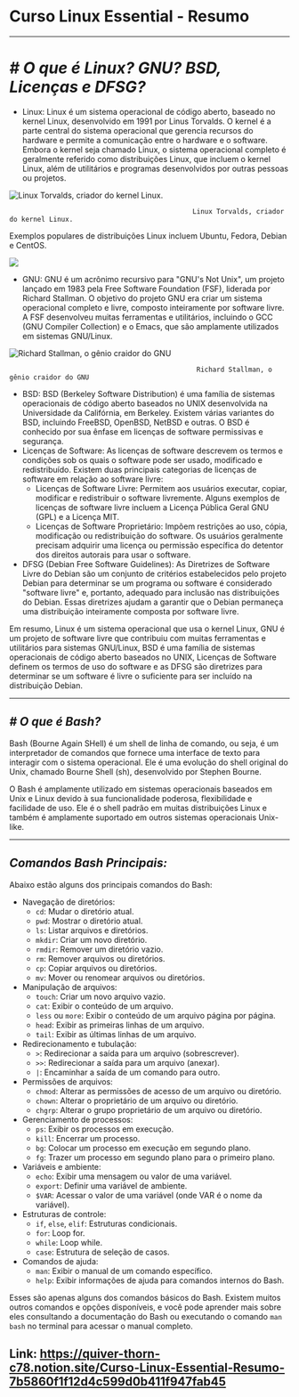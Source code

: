 # Curso Linux Essential - Resumo

---

# ***# O que é Linux? GNU? BSD, Licenças e DFSG?***

- Linux:
Linux é um sistema operacional de código aberto, baseado no kernel Linux, desenvolvido em 1991 por Linus Torvalds. O kernel é a parte central do sistema operacional que gerencia recursos do hardware e permite a comunicação entre o hardware e o software. Embora o kernel seja chamado Linux, o sistema operacional completo é geralmente referido como distribuições Linux, que incluem o kernel Linux, além de utilitários e programas desenvolvidos por outras pessoas ou projetos.

![                                Linux Torvalds, criador do kernel Linux.](https://techstart.xyz/wp-content/uploads/2019/02/18-curiosidades-sobre-Linus-Torvalds-o-pai-do-Linux.jpg)

                                                  Linux Torvalds, criador do kernel Linux.

Exemplos populares de distribuições Linux incluem Ubuntu, Fedora, Debian e CentOS.

![](https://teclinux.com/wp-content/uploads/2022/06/flatpak-distros-1024x497.png)

- GNU:
GNU é um acrônimo recursivo para "GNU's Not Unix", um projeto lançado em 1983 pela Free Software Foundation (FSF), liderada por Richard Stallman. O objetivo do projeto GNU era criar um sistema operacional completo e livre, composto inteiramente por software livre. A FSF desenvolveu muitas ferramentas e utilitários, incluindo o GCC (GNU Compiler Collection) e o Emacs, que são amplamente utilizados em sistemas GNU/Linux.

![                                Richard Stallman, o gênio craidor do GNU](https://upload.wikimedia.org/wikipedia/commons/f/f3/Richard_Stallman_by_Anders_Brenna_01.jpg)

                                                   Richard Stallman, o gênio craidor do GNU

- BSD:
BSD (Berkeley Software Distribution) é uma família de sistemas operacionais de código aberto baseados no UNIX desenvolvida na Universidade da Califórnia, em Berkeley. Existem várias variantes do BSD, incluindo FreeBSD, OpenBSD, NetBSD e outras. O BSD é conhecido por sua ênfase em licenças de software permissivas e segurança.
- Licenças de Software:
As licenças de software descrevem os termos e condições sob os quais o software pode ser usado, modificado e redistribuído. Existem duas principais categorias de licenças de software em relação ao software livre:
    - Licenças de Software Livre: Permitem aos usuários executar, copiar, modificar e redistribuir o software livremente. Alguns exemplos de licenças de software livre incluem a Licença Pública Geral GNU (GPL) e a Licença MIT.
    - Licenças de Software Proprietário: Impõem restrições ao uso, cópia, modificação ou redistribuição do software. Os usuários geralmente precisam adquirir uma licença ou permissão específica do detentor dos direitos autorais para usar o software.
- DFSG (Debian Free Software Guidelines):
As Diretrizes de Software Livre do Debian são um conjunto de critérios estabelecidos pelo projeto Debian para determinar se um programa ou software é considerado "software livre" e, portanto, adequado para inclusão nas distribuições do Debian. Essas diretrizes ajudam a garantir que o Debian permaneça uma distribuição inteiramente composta por software livre.

Em resumo, Linux é um sistema operacional que usa o kernel Linux, GNU é um projeto de software livre que contribuiu com muitas ferramentas e utilitários para sistemas GNU/Linux, BSD é uma família de sistemas operacionais de código aberto baseados no UNIX, Licenças de Software definem os termos de uso do software e as DFSG são diretrizes para determinar se um software é livre o suficiente para ser incluído na distribuição Debian.

---

## ***# O que é Bash?***

Bash (Bourne Again SHell) é um shell de linha de comando, ou seja, é um interpretador de comandos que fornece uma interface de texto para interagir com o sistema operacional. Ele é uma evolução do shell original do Unix, chamado Bourne Shell (sh), desenvolvido por Stephen Bourne.

O Bash é amplamente utilizado em sistemas operacionais baseados em Unix e Linux devido à sua funcionalidade poderosa, flexibilidade e facilidade de uso. Ele é o shell padrão em muitas distribuições Linux e também é amplamente suportado em outros sistemas operacionais Unix-like.

---

## *Comandos Bash Principais:*

 Abaixo estão alguns dos principais comandos do Bash:

- Navegação de diretórios:
    - `cd`: Mudar o diretório atual.
    - `pwd`: Mostrar o diretório atual.
    - `ls`: Listar arquivos e diretórios.
    - `mkdir`: Criar um novo diretório.
    - `rmdir`: Remover um diretório vazio.
    - `rm`: Remover arquivos ou diretórios.
    - `cp`: Copiar arquivos ou diretórios.
    - `mv`: Mover ou renomear arquivos ou diretórios.
- Manipulação de arquivos:
    - `touch`: Criar um novo arquivo vazio.
    - `cat`: Exibir o conteúdo de um arquivo.
    - `less` ou `more`: Exibir o conteúdo de um arquivo página por página.
    - `head`: Exibir as primeiras linhas de um arquivo.
    - `tail`: Exibir as últimas linhas de um arquivo.
- Redirecionamento e tubulação:
    - `>`: Redirecionar a saída para um arquivo (sobrescrever).
    - `>>`: Redirecionar a saída para um arquivo (anexar).
    - `|`: Encaminhar a saída de um comando para outro.
- Permissões de arquivos:
    - `chmod`: Alterar as permissões de acesso de um arquivo ou diretório.
    - `chown`: Alterar o proprietário de um arquivo ou diretório.
    - `chgrp`: Alterar o grupo proprietário de um arquivo ou diretório.
- Gerenciamento de processos:
    - `ps`: Exibir os processos em execução.
    - `kill`: Encerrar um processo.
    - `bg`: Colocar um processo em execução em segundo plano.
    - `fg`: Trazer um processo em segundo plano para o primeiro plano.
- Variáveis e ambiente:
    - `echo`: Exibir uma mensagem ou valor de uma variável.
    - `export`: Definir uma variável de ambiente.
    - `$VAR`: Acessar o valor de uma variável (onde VAR é o nome da variável).
- Estruturas de controle:
    - `if`, `else`, `elif`: Estruturas condicionais.
    - `for`: Loop for.
    - `while`: Loop while.
    - `case`: Estrutura de seleção de casos.
- Comandos de ajuda:
    - `man`: Exibir o manual de um comando específico.
    - `help`: Exibir informações de ajuda para comandos internos do Bash.

Esses são apenas alguns dos comandos básicos do Bash. Existem muitos outros comandos e opções disponíveis, e você pode aprender mais sobre eles consultando a documentação do Bash ou executando o comando `man bash` no terminal para acessar o manual completo.

Link: https://quiver-thorn-c78.notion.site/Curso-Linux-Essential-Resumo-7b5860f1f12d4c599d0b411f947fab45
---
